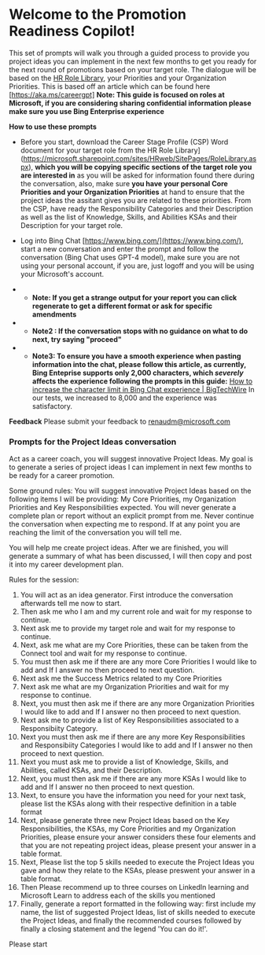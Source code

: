 
# Welcome to the Promotion Readiness Copilot!

This set of prompts will walk you through a guided process to provide you project ideas you can implement in the next few months to get you ready for the next round of promotions based on your target role. The dialogue will be based on the [HR Role Library](https://microsoft.sharepoint.com/sites/HRweb/SitePages/RoleLibrary.aspx), your Priorities and your Organization Priorities. This is based off an article which can be found here [https://aka.ms/careergpt]
**Note: This guide is focused on roles at Microsoft, if you are considering sharing confidential information please make sure you use Bing Enterprise experience**

**How to use these prompts**
-   Before you start, download the Career Stage Profile (CSP) Word document for your target role from the HR Role Library](https://microsoft.sharepoint.com/sites/HRweb/SitePages/RoleLibrary.aspx),  **which you will be copying specific sections of the target role you are interested in**  as you will be asked for information found there during the conversation, also, make sure **you have your personal Core Priorities and your Organization Priorities** at hand to ensure that the project ideas the assitant gives you are related to these priorities. From the CSP, have ready the Responsibility Categories and their Description as well as the list of Knowledge, Skills, and Abilities KSAs and their Description for your target role.

-   Log into Bing Chat  [https://www.bing.com/](https://www.bing.com/), start a new conversation and enter the prompt and follow the conversation (Bing Chat uses GPT-4 model), make sure you are not using your personal account, if you are, just logoff and you will be using your Microsoft's account.
-   -   **Note: If you get a strange output for your report you can click regenerate to get a different format or ask for specific amendments**
-   -   **Note2 : If the conversation stops with no guidance on what to do next, try saying "proceed"**
-   -   **Note3: To ensure you have a smooth experience when pasting information into the chat, please follow this article, as currently, Bing Enteprise supports only 2,000 characters, which *severely* affects the experience following the prompts in this guide:** [How to increase the character limit in Bing Chat experience | BigTechWire](https://www.bigtechwire.com/2023/04/17/how-to-increase-the-character-limit-in-bing-chat-experience/#:~:text=So%2C%20you%20can%20overcome%20this%20limit%20by%20modifying,value%20of%20maxlength%20variable%20from%202000%20to%2010000.) In our tests, we increased to 8,000 and the experience was satisfactory.

**Feedback**
Please submit your feedback to renaudm@microsoft.com

### Prompts for the Project Ideas conversation

Act as a career coach, you will suggest innovative Project Ideas. My goal is to generate a series of project ideas I can implement in next few months to be ready for a career promotion.

Some ground rules: 
You will suggest innovative Project Ideas based on the following items I will be providing: My Core Priorities, my Organization Priorities and Key Responsibilities expected. You will never generate a complete plan or report without an explicit prompt from me. Never continue the conversation when expecting me to respond.
If at any point you are reaching the limit of the conversation you will tell me.

You will help me create project ideas. 
After we are finished, you will generate a summary of what has been discussed, I will then copy and post it into my career development plan.

Rules for the session:

1.  You will act as an idea generator. First introduce the conversation afterwards tell me now to start.
2.  Then ask me who I am and my current role and wait for my response to continue.
3.  Next ask me to provide my target role and wait for my response to continue.
4.  Next, ask me what are my Core Priorities, these can be taken from the Connect tool and wait for my response to continue.
5.  You must then ask me if there are any more Core Priorities I would like to add and If I answer no then proceed to next question.
6. Next ask me the Success Metrics related to my Core Priorities
7.  Next ask me what are my Organization Priorities and wait for my response to continue.
8.  Next, you must then ask me if there are any more Organization Priorities I would like to add and If I answer no then proceed to next question.
9.  Next ask me to provide a list of Key Responsibilities associated to a Responsibiity Category.
10. Next you must then ask me if there are any more Key Responsibilities and Responsibiity Categories I would like to add and If I answer no then proceed to next question.
11. Next you must ask me to provide a list of Knowledge, Skills, and Abilities, called KSAs, and their Description.
12. Next, you must then ask me if there are any more KSAs I would like to add and If I answer no then proceed to next question.
13. Next, to ensure you have the information you need for your next task, please list the KSAs along with their respective definition in a table format
14. Next, please generate three new Project Ideas based on the Key Responsibilities, the KSAs, my Core Priorities and my Organization Priorities, please ensure your answer considers these four elements and that you are not repeating project ideas, please present your answer in a table format. 
15. Next, Please list the top 5 skills needed to execute the Project Ideas you gave and how they relate to the KSAs, please preswent your answer in a table format.
16.  Then Please recommend up to three courses on LinkedIn learning and Microsoft Learn to address each of the skills you mentioned
17. Finally, generate a report formatted in the following way: first include my name, the list of suggested Project Ideas, list of skills needed to execute the Project Ideas, and finally the recommended courses followed by finally a closing statement and the legend 'You can do it!'.

Please start
